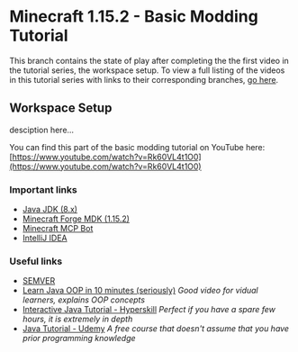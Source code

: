 # Minecraft 1.15.2 - Basic Modding Tutorial

This branch contains the state of play after completing the the first video in the tutorial series, the workspace setup.
To view a full listing of the videos in this tutorial series with links to their corresponding branches, [go here](https://github.com/ShaneYu/mc-1.15.2-modding-tutorial-basic).

## Workspace Setup

desciption here...

You can find this part of the basic modding tutorial on YouTube here: [https://www.youtube.com/watch?v=Rk60VL4t1O0](https://www.youtube.com/watch?v=Rk60VL4t1O0)

### Important links

* [Java JDK (8.x)](https://adoptopenjdk.net/)
* [Minecraft Forge MDK (1.15.2)](http://files.minecraftforge.net/maven/net/minecraftforge/forge/index_1.15.2.html)
* [Minecraft MCP Bot](http://export.mcpbot.bspk.rs/)
* [IntelliJ IDEA](https://www.jetbrains.com/idea/download/)

### Useful links

* [SEMVER](https://semver.org/)
* [Learn Java OOP in 10 minutes (seriously)](https://www.youtube.com/watch?v=CWYv7xlKydw) _Good video for vidual learners, explains OOP concepts_
* [Interactive Java Tutorial - Hyperskill](https://hyperskill.org/onboarding) _Perfect if you have a spare few hours, it is extremely in depth_
* [Java Tutorial - Udemy](https://www.udemy.com/course/java-tutorial/) _A free course that doesn't assume that you have prior programming knowledge_
